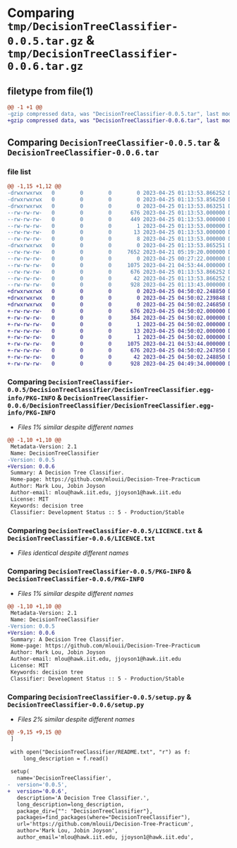 # Comparing `tmp/DecisionTreeClassifier-0.0.5.tar.gz` & `tmp/DecisionTreeClassifier-0.0.6.tar.gz`

## filetype from file(1)

```diff
@@ -1 +1 @@
-gzip compressed data, was "DecisionTreeClassifier-0.0.5.tar", last modified: Tue Apr 25 01:13:53 2023, max compression
+gzip compressed data, was "DecisionTreeClassifier-0.0.6.tar", last modified: Tue Apr 25 04:50:02 2023, max compression
```

## Comparing `DecisionTreeClassifier-0.0.5.tar` & `DecisionTreeClassifier-0.0.6.tar`

### file list

```diff
@@ -1,15 +1,12 @@
-drwxrwxrwx   0        0        0        0 2023-04-25 01:13:53.866252 DecisionTreeClassifier-0.0.5/
-drwxrwxrwx   0        0        0        0 2023-04-25 01:13:53.856250 DecisionTreeClassifier-0.0.5/DecisionTreeClassifier/
-drwxrwxrwx   0        0        0        0 2023-04-25 01:13:53.863251 DecisionTreeClassifier-0.0.5/DecisionTreeClassifier/DecisionTreeClassifier.egg-info/
--rw-rw-rw-   0        0        0      676 2023-04-25 01:13:53.000000 DecisionTreeClassifier-0.0.5/DecisionTreeClassifier/DecisionTreeClassifier.egg-info/PKG-INFO
--rw-rw-rw-   0        0        0      449 2023-04-25 01:13:53.000000 DecisionTreeClassifier-0.0.5/DecisionTreeClassifier/DecisionTreeClassifier.egg-info/SOURCES.txt
--rw-rw-rw-   0        0        0        1 2023-04-25 01:13:53.000000 DecisionTreeClassifier-0.0.5/DecisionTreeClassifier/DecisionTreeClassifier.egg-info/dependency_links.txt
--rw-rw-rw-   0        0        0       13 2023-04-25 01:13:53.000000 DecisionTreeClassifier-0.0.5/DecisionTreeClassifier/DecisionTreeClassifier.egg-info/requires.txt
--rw-rw-rw-   0        0        0        8 2023-04-25 01:13:53.000000 DecisionTreeClassifier-0.0.5/DecisionTreeClassifier/DecisionTreeClassifier.egg-info/top_level.txt
-drwxrwxrwx   0        0        0        0 2023-04-25 01:13:53.865251 DecisionTreeClassifier-0.0.5/DecisionTreeClassifier/Testing/
--rw-rw-rw-   0        0        0     7652 2023-04-21 05:19:20.000000 DecisionTreeClassifier-0.0.5/DecisionTreeClassifier/Testing/Testing.py
--rw-rw-rw-   0        0        0        0 2023-04-25 00:27:22.000000 DecisionTreeClassifier-0.0.5/DecisionTreeClassifier/Testing/__init__.py
--rw-rw-rw-   0        0        0     1075 2023-04-21 04:53:44.000000 DecisionTreeClassifier-0.0.5/LICENCE.txt
--rw-rw-rw-   0        0        0      676 2023-04-25 01:13:53.866252 DecisionTreeClassifier-0.0.5/PKG-INFO
--rw-rw-rw-   0        0        0       42 2023-04-25 01:13:53.866252 DecisionTreeClassifier-0.0.5/setup.cfg
--rw-rw-rw-   0        0        0      928 2023-04-25 01:13:43.000000 DecisionTreeClassifier-0.0.5/setup.py
+drwxrwxrwx   0        0        0        0 2023-04-25 04:50:02.248850 DecisionTreeClassifier-0.0.6/
+drwxrwxrwx   0        0        0        0 2023-04-25 04:50:02.239848 DecisionTreeClassifier-0.0.6/DecisionTreeClassifier/
+drwxrwxrwx   0        0        0        0 2023-04-25 04:50:02.246850 DecisionTreeClassifier-0.0.6/DecisionTreeClassifier/DecisionTreeClassifier.egg-info/
+-rw-rw-rw-   0        0        0      676 2023-04-25 04:50:02.000000 DecisionTreeClassifier-0.0.6/DecisionTreeClassifier/DecisionTreeClassifier.egg-info/PKG-INFO
+-rw-rw-rw-   0        0        0      364 2023-04-25 04:50:02.000000 DecisionTreeClassifier-0.0.6/DecisionTreeClassifier/DecisionTreeClassifier.egg-info/SOURCES.txt
+-rw-rw-rw-   0        0        0        1 2023-04-25 04:50:02.000000 DecisionTreeClassifier-0.0.6/DecisionTreeClassifier/DecisionTreeClassifier.egg-info/dependency_links.txt
+-rw-rw-rw-   0        0        0       13 2023-04-25 04:50:02.000000 DecisionTreeClassifier-0.0.6/DecisionTreeClassifier/DecisionTreeClassifier.egg-info/requires.txt
+-rw-rw-rw-   0        0        0        1 2023-04-25 04:50:02.000000 DecisionTreeClassifier-0.0.6/DecisionTreeClassifier/DecisionTreeClassifier.egg-info/top_level.txt
+-rw-rw-rw-   0        0        0     1075 2023-04-21 04:53:44.000000 DecisionTreeClassifier-0.0.6/LICENCE.txt
+-rw-rw-rw-   0        0        0      676 2023-04-25 04:50:02.247850 DecisionTreeClassifier-0.0.6/PKG-INFO
+-rw-rw-rw-   0        0        0       42 2023-04-25 04:50:02.248850 DecisionTreeClassifier-0.0.6/setup.cfg
+-rw-rw-rw-   0        0        0      928 2023-04-25 04:49:34.000000 DecisionTreeClassifier-0.0.6/setup.py
```

### Comparing `DecisionTreeClassifier-0.0.5/DecisionTreeClassifier/DecisionTreeClassifier.egg-info/PKG-INFO` & `DecisionTreeClassifier-0.0.6/DecisionTreeClassifier/DecisionTreeClassifier.egg-info/PKG-INFO`

 * *Files 1% similar despite different names*

```diff
@@ -1,10 +1,10 @@
 Metadata-Version: 2.1
 Name: DecisionTreeClassifier
-Version: 0.0.5
+Version: 0.0.6
 Summary: A Decision Tree Classifier.
 Home-page: https://github.com/mlouii/Decision-Tree-Practicum
 Author: Mark Lou, Jobin Joyson
 Author-email: mlou@hawk.iit.edu, jjoyson1@hawk.iit.edu
 License: MIT
 Keywords: decision tree
 Classifier: Development Status :: 5 - Production/Stable
```

### Comparing `DecisionTreeClassifier-0.0.5/LICENCE.txt` & `DecisionTreeClassifier-0.0.6/LICENCE.txt`

 * *Files identical despite different names*

### Comparing `DecisionTreeClassifier-0.0.5/PKG-INFO` & `DecisionTreeClassifier-0.0.6/PKG-INFO`

 * *Files 1% similar despite different names*

```diff
@@ -1,10 +1,10 @@
 Metadata-Version: 2.1
 Name: DecisionTreeClassifier
-Version: 0.0.5
+Version: 0.0.6
 Summary: A Decision Tree Classifier.
 Home-page: https://github.com/mlouii/Decision-Tree-Practicum
 Author: Mark Lou, Jobin Joyson
 Author-email: mlou@hawk.iit.edu, jjoyson1@hawk.iit.edu
 License: MIT
 Keywords: decision tree
 Classifier: Development Status :: 5 - Production/Stable
```

### Comparing `DecisionTreeClassifier-0.0.5/setup.py` & `DecisionTreeClassifier-0.0.6/setup.py`

 * *Files 2% similar despite different names*

```diff
@@ -9,15 +9,15 @@
 ]
 
 with open("DecisionTreeClassifier/README.txt", "r") as f:
     long_description = f.read()
  
 setup(
   name='DecisionTreeClassifier',
-  version='0.0.5',
+  version='0.0.6',
   description='A Decision Tree Classifier.',
   long_description=long_description,
   package_dir={"": "DecisionTreeClassifier"},
   packages=find_packages(where="DecisionTreeClassifier"),
   url='https://github.com/mlouii/Decision-Tree-Practicum',  
   author='Mark Lou, Jobin Joyson',
   author_email='mlou@hawk.iit.edu, jjoyson1@hawk.iit.edu',
```

